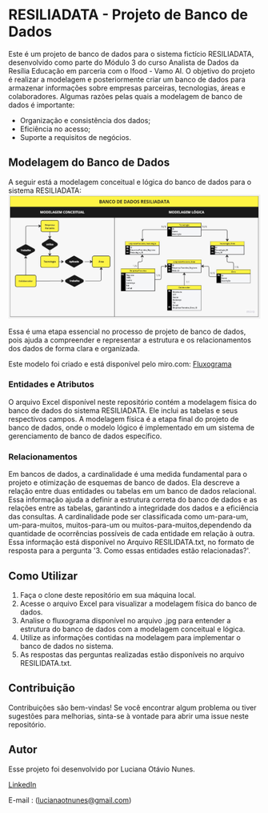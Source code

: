 # RESILIADATA - Projeto de Banco de Dados

Este é um projeto de banco de dados para o sistema fictício RESILIADATA, desenvolvido como parte do Módulo 3 do curso Analista de Dados da Resília Educação em parceria com o Ifood - Vamo AI. O objetivo do projeto é realizar a modelagem e posteriormente criar um banco de dados para armazenar informações sobre empresas parceiras, tecnologias, áreas e colaboradores. Algumas razões pelas quais a modelagem de banco de dados é importante: 
- Organização e consistência dos dados;
- Eficiência no acesso;
- Suporte a requisitos de negócios.

## Modelagem do Banco de Dados

A seguir está a modelagem conceitual e lógica do banco de dados para o sistema RESILIADATA:
![Modelagem do Banco de Dados](https://github.com/luhonunes/Modelagem_RESILIADATA/blob/main/RESILIADATA.jpg?raw=true)

Essa é uma etapa essencial no processo de projeto de banco de dados, pois ajuda a compreender e representar a estrutura e os relacionamentos dos dados de forma clara e organizada.

Este modelo foi criado e está disponível pelo miro.com:
[Fluxograma](https://miro.com/app/board/uXjVM9rGgKk=/?share_link_id=967856279548)

### Entidades e Atributos

O arquivo Excel disponível neste repositório contém a modelagem física do banco de dados do sistema RESILIADATA. Ele inclui as tabelas e seus respectivos campos.
A modelagem física é a etapa final do projeto de banco de dados, onde o modelo lógico é implementado em um sistema de gerenciamento de banco de dados específico.

### Relacionamentos

Em bancos de dados, a cardinalidade é uma medida fundamental para o projeto e otimização de esquemas de banco de dados. Ela descreve a relação entre duas entidades ou tabelas em um banco de dados relacional. Essa informação ajuda a definir a estrutura correta do banco de dados e as relações entre as tabelas, garantindo a integridade dos dados e a eficiência das consultas.
A cardinalidade pode ser classificada como um-para-um, um-para-muitos, muitos-para-um ou muitos-para-muitos,dependendo da quantidade de ocorrências possíveis de cada entidade em relação à outra.  Essa informação está disponível no Arquivo RESILIDATA.txt, no formato de resposta para a pergunta '3. Como essas entidades estão relacionadas?'.

## Como Utilizar

1. Faça o clone deste repositório em sua máquina local.
2. Acesse o arquivo Excel para visualizar a modelagem física do banco de dados.
3. Analise o fluxograma disponível no arquivo .jpg para entender a estrutura do banco de dados com a modelagem conceitual e lógica.
4. Utilize as informações contidas na modelagem para implementar o banco de dados no sistema.
5. As respostas das perguntas realizadas estão disponíveis no arquivo RESILIDATA.txt.

## Contribuição

Contribuições são bem-vindas! Se você encontrar algum problema ou tiver sugestões para melhorias, sinta-se à vontade para abrir uma issue neste repositório.

## Autor
Esse projeto foi desenvolvido por Luciana Otávio Nunes.

[LinkedIn](https://www.linkedin.com/in/luhonunes/)

E-mail : (lucianaotnunes@gmail.com)
